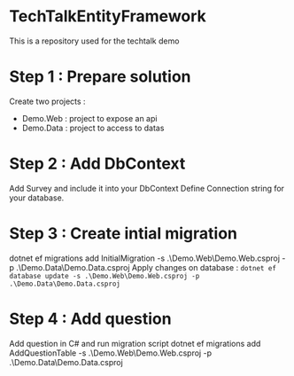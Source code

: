 # TechTalkEntityFramework
This is a repository used for the techtalk demo

# Step 1 : Prepare solution

Create two projects :
- Demo.Web : project to expose an api
- Demo.Data : project to access to datas

# Step 2 :  Add DbContext
Add Survey and include it into your DbContext
Define Connection string for your database.

# Step 3 : Create intial migration
dotnet ef migrations add InitialMigration -s .\Demo.Web\Demo.Web.csproj -p .\Demo.Data\Demo.Data.csproj
Apply changes on database :
`
dotnet ef database update -s .\Demo.Web\Demo.Web.csproj -p .\Demo.Data\Demo.Data.csproj
`


# Step 4 : Add question
Add question in C# and run migration script
 dotnet ef migrations add AddQuestionTable -s .\Demo.Web\Demo.Web.csproj -p .\Demo.Data\Demo.Data.csproj